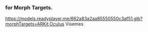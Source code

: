 ### for Morph Targets.
https://models.readyplayer.me/662a83a2aa85550550c3af51.glb?morphTargets=ARKit,Oculus Visemes
